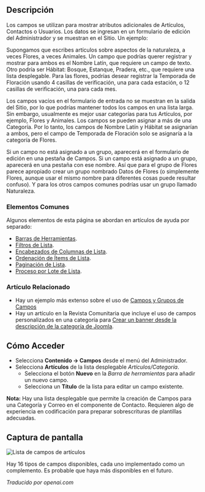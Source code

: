 <!-- Filename: Help4.x:Component:_Fields  / Display title: Composant : Champs -->

## Descripción

Los campos se utilizan para mostrar atributos adicionales de Artículos, Contactos o Usuarios.
Los datos se ingresan en un formulario de edición del Administrador y se muestran en el Sitio.
Un ejemplo:

Supongamos que escribes artículos sobre aspectos de la naturaleza, a veces Flores, a veces
Animales. Un campo que podrías querer registrar y mostrar para ambos es el 
Nombre Latín, que requiere un campo de texto. Otro podría ser Hábitat: Bosque, Estanque,
Pradera, etc., que requiere una lista desplegable. Para las flores, podrías desear 
registrar la Temporada de Floración usando 4 casillas de verificación, una para cada estación, o 12 
casillas de verificación, una para cada mes.

Los campos vacíos en el formulario de entrada no se muestran en la salida del Sitio, por lo que 
podrías mantener todos los campos en una lista larga. Sin embargo, usualmente es mejor usar 
categorías para tus Artículos, por ejemplo, Flores y Animales. Los campos se pueden asignar 
a más de una Categoría. Por lo tanto, los campos de Nombre Latín y Hábitat se asignarían 
a ambos, pero el campo de Temporada de Floración solo se asignaría a la categoría de Flores.

Si un campo no está asignado a un grupo, aparecerá en el formulario de edición en una 
pestaña de Campos. Si un campo está asignado a un grupo, aparecerá en una pestaña con 
ese nombre. Así que para el grupo de Flores parece apropiado crear un grupo 
nombrado Datos de Flores (o simplemente Flores, aunque usar el mismo nombre para diferentes 
cosas puede resultar confuso). Y para los otros campos comunes podrías usar un grupo 
llamado Naturaleza.

### Elementos Comunes

Algunos elementos de esta página se abordan en artículos de ayuda por separado:

* [Barras de Herramientas](jdocmanual?article=help/common-elements/toolbars).
* [Filtros de Lista](jdocmanual?article=help/common-elements/list-filters).
* [Encabezados de Columnas de Lista](jdocmanual?article=help/common-elements/list-column-headers).
* [Ordenación de Ítems de Lista](jdocmanual?article=help/common-elements/list-ordering).
* [Paginación de Lista](jdocmanual?article=help/common-elements/list-pagination).
* [Proceso por Lote de Lista](jdocmanual?article=help/common-elements/list-batch-process).

### Artículo Relacionado

* Hay un ejemplo más extenso sobre el uso de [Campos y Grupos de Campos](jdocmanual?article=user/fields/fields-and-field-groups)
* Hay un artículo en la Revista Comunitaria que incluye el uso de campos personalizados 
en una categoría para [Crear un banner desde la descripción de la categoría de Joomla](https://magazine.joomla.org/all-issues/july-2024/create-a-banner-from-joomla-s-category-description).

## Cómo Acceder

* Selecciona **Contenido → Campos** desde el menú del Administrador.
* Selecciona **Artículos** de la lista desplegable *Artículos/Categoría*.
  * Selecciona el botón **Nuevo** en la *Barra de herramientas* para añadir un nuevo campo.
  * Selecciona un **Título** de la lista para editar un campo existente.

**Nota:** Hay una lista desplegable que permite la creación de Campos para una
Categoría y Correo en el componente de Contacto. Requieren algo de experiencia en codificación para preparar sobrescrituras de plantillas adecuadas.

## Captura de pantalla

![Lista de campos de artículos](../../../es/images/fields/articles-fields-list.png)

Hay 16 tipos de campos disponibles, cada uno implementado como un complemento. Es probable que haya más disponibles en el futuro.


*Traducido por openai.com*

